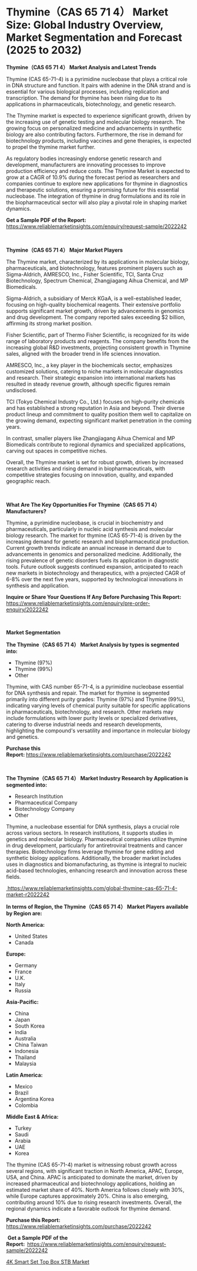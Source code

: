 <p><h1>Thymine（CAS 65 71 4） Market Size: Global Industry Overview, Market Segmentation and Forecast (2025 to 2032)</h1></p><p><strong>Thymine（CAS 65 71 4） Market Analysis and Latest Trends</strong></p>
<p><p>Thymine (CAS 65-71-4) is a pyrimidine nucleobase that plays a critical role in DNA structure and function. It pairs with adenine in the DNA strand and is essential for various biological processes, including replication and transcription. The demand for thymine has been rising due to its applications in pharmaceuticals, biotechnology, and genetic research.</p><p>The Thymine market is expected to experience significant growth, driven by the increasing use of genetic testing and molecular biology research. The growing focus on personalized medicine and advancements in synthetic biology are also contributing factors. Furthermore, the rise in demand for biotechnology products, including vaccines and gene therapies, is expected to propel the thymine market further.</p><p>As regulatory bodies increasingly endorse genetic research and development, manufacturers are innovating processes to improve production efficiency and reduce costs. The Thymine Market is expected to grow at a CAGR of 10.9% during the forecast period as researchers and companies continue to explore new applications for thymine in diagnostics and therapeutic solutions, ensuring a promising future for this essential nucleobase. The integration of thymine in drug formulations and its role in the biopharmaceutical sector will also play a pivotal role in shaping market dynamics.</p></p>
<p><strong>Get a Sample PDF of the Report:&nbsp;</strong> <a href="https://www.reliablemarketinsights.com/enquiry/request-sample/2022242?utm_campaign=2756&utm_medium=2&utm_source=Github&utm_content=ia&utm_term=29032025&utm_id=thyminecas-65-71-4">https://www.reliablemarketinsights.com/enquiry/request-sample/2022242</a></p>
<p>&nbsp;</p>
<p><strong>Thymine（CAS 65 71 4） Major Market Players</strong></p>
<p><p>The Thymine market, characterized by its applications in molecular biology, pharmaceuticals, and biotechnology, features prominent players such as Sigma-Aldrich, AMRESCO, Inc., Fisher Scientific, TCI, Santa Cruz Biotechnology, Spectrum Chemical, Zhangjiagang Aihua Chemical, and MP Biomedicals. </p><p>Sigma-Aldrich, a subsidiary of Merck KGaA, is a well-established leader, focusing on high-quality biochemical reagents. Their extensive portfolio supports significant market growth, driven by advancements in genomics and drug development. The company reported sales exceeding $2 billion, affirming its strong market position.</p><p>Fisher Scientific, part of Thermo Fisher Scientific, is recognized for its wide range of laboratory products and reagents. The company benefits from the increasing global R&D investments, projecting consistent growth in Thymine sales, aligned with the broader trend in life sciences innovation.</p><p>AMRESCO, Inc., a key player in the biochemicals sector, emphasizes customized solutions, catering to niche markets in molecular diagnostics and research. Their strategic expansion into international markets has resulted in steady revenue growth, although specific figures remain undisclosed.</p><p>TCI (Tokyo Chemical Industry Co., Ltd.) focuses on high-purity chemicals and has established a strong reputation in Asia and beyond. Their diverse product lineup and commitment to quality position them well to capitalize on the growing demand, expecting significant market penetration in the coming years.</p><p>In contrast, smaller players like Zhangjiagang Aihua Chemical and MP Biomedicals contribute to regional dynamics and specialized applications, carving out spaces in competitive niches.</p><p>Overall, the Thymine market is set for robust growth, driven by increased research activities and rising demand in biopharmaceuticals, with competitive strategies focusing on innovation, quality, and expanded geographic reach.</p></p>
<p>&nbsp;</p>
<p><strong>What Are The Key Opportunities For Thymine（CAS 65 71 4） Manufacturers?</strong></p>
<p><p>Thymine, a pyrimidine nucleobase, is crucial in biochemistry and pharmaceuticals, particularly in nucleic acid synthesis and molecular biology research. The market for thymine (CAS 65-71-4) is driven by the increasing demand for genetic research and biopharmaceutical production. Current growth trends indicate an annual increase in demand due to advancements in genomics and personalized medicine. Additionally, the rising prevalence of genetic disorders fuels its application in diagnostic tools. Future outlook suggests continued expansion, anticipated to reach new markets in biotechnology and therapeutics, with a projected CAGR of 6-8% over the next five years, supported by technological innovations in synthesis and application.</p></p>
<p><strong>Inquire or Share Your Questions If Any Before Purchasing This Report:</strong> <a href="https://www.reliablemarketinsights.com/enquiry/pre-order-enquiry/2022242?utm_campaign=2756&utm_medium=2&utm_source=Github&utm_content=ia&utm_term=29032025&utm_id=thyminecas-65-71-4">https://www.reliablemarketinsights.com/enquiry/pre-order-enquiry/2022242</a></p>
<p>&nbsp;</p>
<p><strong>Market Segmentation</strong></p>
<p><strong>The Thymine（CAS 65 71 4） Market Analysis by types is segmented into:</strong></p>
<p><ul><li>Thymine (97%)</li><li>Thymine (99%)</li><li>Other</li></ul></p>
<p><p>Thymine, with CAS number 65-71-4, is a pyrimidine nucleobase essential for DNA synthesis and repair. The market for thymine is segmented primarily into different purity grades: Thymine (97%) and Thymine (99%), indicating varying levels of chemical purity suitable for specific applications in pharmaceuticals, biotechnology, and research. Other markets may include formulations with lower purity levels or specialized derivatives, catering to diverse industrial needs and research developments, highlighting the compound's versatility and importance in molecular biology and genetics.</p></p>
<p><strong>Purchase this Report:&nbsp;</strong><a href="https://www.reliablemarketinsights.com/purchase/2022242?utm_campaign=2756&utm_medium=2&utm_source=Github&utm_content=ia&utm_term=29032025&utm_id=thyminecas-65-71-4">https://www.reliablemarketinsights.com/purchase/2022242</a></p>
<p>&nbsp;</p>
<p><strong>The Thymine（CAS 65 71 4） Market Industry Research by Application is segmented into:</strong></p>
<p><ul><li>Research Institution</li><li>Pharmaceutical Company</li><li>Biotechnology Company</li><li>Other</li></ul></p>
<p><p>Thymine, a nucleobase essential for DNA synthesis, plays a crucial role across various sectors. In research institutions, it supports studies in genetics and molecular biology. Pharmaceutical companies utilize thymine in drug development, particularly for antiretroviral treatments and cancer therapies. Biotechnology firms leverage thymine for gene editing and synthetic biology applications. Additionally, the broader market includes uses in diagnostics and biomanufacturing, as thymine is integral to nucleic acid-based technologies, enhancing research and innovation across these fields.</p></p>
<p><a href="https://www.reliablemarketinsights.com/global-thymine-cas-65-71-4-market-r2022242?utm_campaign=2756&utm_medium=2&utm_source=Github&utm_content=ia&utm_term=29032025&utm_id=thyminecas-65-71-4">&nbsp;https://www.reliablemarketinsights.com/global-thymine-cas-65-71-4-market-r2022242</a></p>
<p><strong>In terms of Region, the Thymine（CAS 65 71 4） Market Players available by Region are:</strong></p>
<p>
    <p> <strong> North America: </strong>
        <ul>
            <li>United States</li>
            <li>Canada</li>
        </ul>
        </p> 
    <p> <strong> Europe: </strong>
        <ul>
            <li>Germany</li>
            <li>France</li>
            <li>U.K.</li>
            <li>Italy</li>
            <li>Russia</li>
        </ul>
        </p> 
    <p> <strong> Asia-Pacific: </strong>
        <ul>
            <li>China</li>
            <li>Japan</li>
            <li>South Korea</li>
            <li>India</li>
            <li>Australia</li>
            <li>China Taiwan</li>
            <li>Indonesia</li>
            <li>Thailand</li>
            <li>Malaysia</li>
        </ul>
        </p> 
    <p> <strong> Latin America: </strong>
        <ul>
            <li>Mexico</li>
            <li>Brazil</li>
            <li>Argentina Korea</li>
            <li>Colombia</li>
        </ul>
        </p> 
    <p> <strong> Middle East & Africa: </strong>
        <ul>
            <li>Turkey</li>
            <li>Saudi</li>
            <li>Arabia</li>
            <li>UAE</li>
            <li>Korea</li>
        </ul>
    </p>
    </p>
<p><p>The thymine (CAS 65-71-4) market is witnessing robust growth across several regions, with significant traction in North America, APAC, Europe, USA, and China. APAC is anticipated to dominate the market, driven by increased pharmaceutical and biotechnology applications, holding an estimated market share of 40%. North America follows closely with 30%, while Europe captures approximately 20%. China is also emerging, contributing around 10% due to rising research investments. Overall, the regional dynamics indicate a favorable outlook for thymine demand.</p></p>
<p><strong>Purchase this Report: </strong><a href="https://www.reliablemarketinsights.com/purchase/2022242?utm_campaign=2756&utm_medium=2&utm_source=Github&utm_content=ia&utm_term=29032025&utm_id=thyminecas-65-71-4">https://www.reliablemarketinsights.com/purchase/2022242</a></p>
<p>&nbsp;<strong>Get a Sample PDF of the Report:&nbsp;&nbsp;</strong><a href="https://www.reliablemarketinsights.com/enquiry/request-sample/2022242?utm_campaign=2756&utm_medium=2&utm_source=Github&utm_content=ia&utm_term=29032025&utm_id=thyminecas-65-71-4">https://www.reliablemarketinsights.com/enquiry/request-sample/2022242</a></p>
<p><strong></strong></p>
<p><p><a href="https://github.com/hammelximalschid/Market-Research-Report-List-1/blob/main/4k-smart-set-top-box-stb-market.md?utm_campaign=2756&utm_medium=2&utm_source=Github&utm_content=ia&utm_term=29032025&utm_id=thyminecas-65-71-4">4K Smart Set Top Box STB Market</a></p></p>